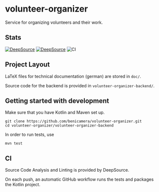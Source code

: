 # volunteer-organizer
Service for organizing volunteers and their work.

## Stats
[![DeepSource](https://app.deepsource.com/gh/benicamera/volunteer-organizer.svg/?label=active+issues&show_trend=true&token=ZO2OqNng3DQ-sKosN6S_L7BP)](https://app.deepsource.com/gh/benicamera/volunteer-organizer/)
[![DeepSource](https://app.deepsource.com/gh/benicamera/volunteer-organizer.svg/?label=resolved+issues&show_trend=true&token=ZO2OqNng3DQ-sKosN6S_L7BP)](https://app.deepsource.com/gh/benicamera/volunteer-organizer/)
![CI](https://github.com/danglbe/volunteer-organizer/actions/workflows/mavenci.yml/badge.svg)

## Project Layout

LaTeX files for technical documentation (german) are stored in `doc/`.

Source code for the backend is provided in `volunteer-organizer-backend/`.

## Getting started with development

Make sure that you have Kotlin and Maven set up.

```
git clone https://github.com/benicamera/volunteer-organizer.git
cd volunteer-organizer/volunteer-organizer-backend
```

In order to run tests, use

```
mvn test
```

## CI

Source Code Analysis and Linting is provided by DeepSource.

On each push, an automatic GitHub workflow runs the tests and packages the Kotlin project.
